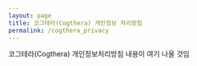 ```yaml
---
layout: page
title: 코그테라(Cogthera) 개인정보 처리방침
permalink: /cogthera_privacy
---
```


코그테라(Cogthera) 개인정보처리방침 내용이 여기 나올 것임